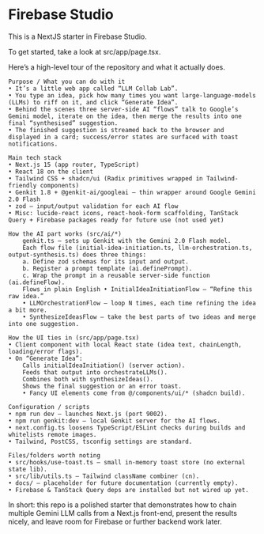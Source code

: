 # Firebase Studio

This is a NextJS starter in Firebase Studio.

To get started, take a look at src/app/page.tsx.


Here’s a high-level tour of the repository and what it actually does.

    Purpose / What you can do with it
    • It’s a little web app called “LLM Collab Lab”.
    • You type an idea, pick how many times you want large-language-models (LLMs) to riff on it, and click “Generate Idea”.
    • Behind the scenes three server-side AI “flows” talk to Google’s Gemini model, iterate on the idea, then merge the results into one final “synthesised” suggestion.
    • The finished suggestion is streamed back to the browser and displayed in a card; success/error states are surfaced with toast notifications.

    Main tech stack
    • Next.js 15 (app router, TypeScript)
    • React 18 on the client
    • Tailwind CSS + shadcn/ui (Radix primitives wrapped in Tailwind-friendly components)
    • Genkit 1.8 + @genkit-ai/googleai – thin wrapper around Google Gemini 2.0 Flash
    • zod – input/output validation for each AI flow
    • Misc: lucide-react icons, react-hook-form scaffolding, TanStack Query + Firebase packages ready for future use (not used yet)

    How the AI part works (src/ai/*)
        genkit.ts – sets up Genkit with the Gemini 2.0 Flash model.
        Each flow file (initial-idea-initiation.ts, llm-orchestration.ts, output-synthesis.ts) does three things:
        a. Define zod schemas for its input and output.
        b. Register a prompt template (ai.definePrompt).
        c. Wrap the prompt in a reusable server-side function (ai.defineFlow).
        Flows in plain English • InitialIdeaInitiationFlow – “Refine this raw idea.”
        • LLMOrchestrationFlow – loop N times, each time refining the idea a bit more.
        • SynthesizeIdeasFlow – take the best parts of two ideas and merge into one suggestion.

    How the UI ties in (src/app/page.tsx)
    • Client component with local React state (idea text, chainLength, loading/error flags).
    • On “Generate Idea”:
        Calls initialIdeaInitiation() (server action).
        Feeds that output into orchestrateLLMs().
        Combines both with synthesizeIdeas().
        Shows the final suggestion or an error toast.
        • Fancy UI elements come from @/components/ui/* (shadcn build).

    Configuration / scripts
    • npm run dev – launches Next.js (port 9002).
    • npm run genkit:dev – local Genkit server for the AI flows.
    • next.config.ts loosens TypeScript/ESLint checks during builds and whitelists remote images.
    • Tailwind, PostCSS, tsconfig settings are standard.

    Files/folders worth noting
    • src/hooks/use-toast.ts – small in-memory toast store (no external state lib).
    • src/lib/utils.ts – Tailwind className combiner (cn).
    • docs/ – placeholder for future documentation (currently empty).
    • Firebase & TanStack Query deps are installed but not wired up yet.

In short: this repo is a polished starter that demonstrates how to chain multiple Gemini LLM calls from a Next.js front-end, present the results nicely, and leave room for Firebase or further backend work later.
